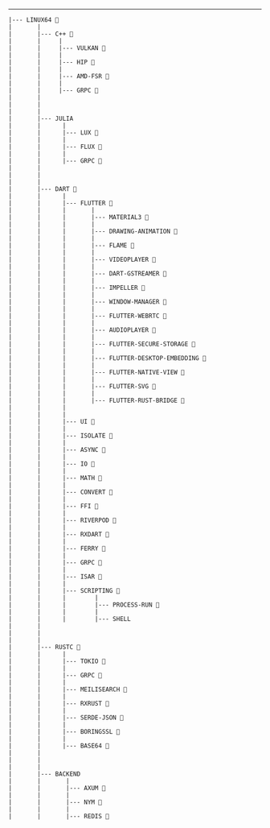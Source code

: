 ---

    |--- LINUX64 🌱
    |       |
    |       |--- C++ 🌱
    |       |     |
    |       |     |--- VULKAN 🌱
    |       |     |
    |       |     |--- HIP 🌱
    |       |     |
    |       |     |--- AMD-FSR 🌱
    |       |     |
    |       |     |--- GRPC 🌱
    |       |
    |       |
    |       |
    |       |--- JULIA
    |       |      |
    |       |      |--- LUX 🌱
    |       |      |
    |       |      |--- FLUX 🌱
    |       |      |
    |       |      |--- GRPC 🌱
    |       |
    |       |
    |       |
    |       |--- DART 🌱
    |       |      |
    |       |      |--- FLUTTER 🌱
    |       |      |       |
    |       |      |       |--- MATERIAL3 🌱
    |       |      |       |
    |       |      |       |--- DRAWING-ANIMATION 🌱
    |       |      |       |
    |       |      |       |--- FLAME 🌱
    |       |      |       |
    |       |      |       |--- VIDEOPLAYER 🌱
    |       |      |       |
    |       |      |       |--- DART-GSTREAMER 🌱
    |       |      |       |
    |       |      |       |--- IMPELLER 🌱
    |       |      |       |
    |       |      |       |--- WINDOW-MANAGER 🌱
    |       |      |       |
    |       |      |       |--- FLUTTER-WEBRTC 🌱
    |       |      |       |
    |       |      |       |--- AUDIOPLAYER 🌱
    |       |      |       |
    |       |      |       |--- FLUTTER-SECURE-STORAGE 🌱
    |       |      |       |
    |       |      |       |--- FLUTTER-DESKTOP-EMBEDDING 🌱
    |       |      |       |
    |       |      |       |--- FLUTTER-NATIVE-VIEW 🌱
    |       |      |       |
    |       |      |       |--- FLUTTER-SVG 🌱
    |       |      |       |
    |       |      |       |--- FLUTTER-RUST-BRIDGE 🌱
    |       |      |
    |       |      |
    |       |      |--- UI 🌱
    |       |      |
    |       |      |--- ISOLATE 🌱
    |       |      |
    |       |      |--- ASYNC 🌱
    |       |      |
    |       |      |--- IO 🌱
    |       |      |
    |       |      |--- MATH 🌱
    |       |      |
    |       |      |--- CONVERT 🌱
    |       |      |
    |       |      |--- FFI 🌱
    |       |      |
    |       |      |--- RIVERPOD 🌱
    |       |      |
    |       |      |--- RXDART 🌱
    |       |      |
    |       |      |--- FERRY 🌱
    |       |      |
    |       |      |--- GRPC 🌱
    |       |      |
    |       |      |--- ISAR 🌱
    |       |      |
    |       |      |--- SCRIPTING 🌱
    |       |      |        |
    |       |      |        |--- PROCESS-RUN 🌱
    |       |      |        |
    |       |      |        |--- SHELL
    |       |
    |       |
    |       |
    |       |--- RUSTC 🌱
    |       |      |
    |       |      |--- TOKIO 🌱
    |       |      |
    |       |      |--- GRPC 🌱
    |       |      |
    |       |      |--- MEILISEARCH 🌱
    |       |      |
    |       |      |--- RXRUST 🌱
    |       |      |
    |       |      |--- SERDE-JSON 🌱
    |       |      |
    |       |      |--- BORINGSSL 🌱
    |       |      |
    |       |      |--- BASE64 🌱
    |       |
    |       |
    |       |
    |       |--- BACKEND
    |       |       |
    |       |       |--- AXUM 🌱
    |       |       |
    |       |       |--- NYM 🌱
    |       |       |
    |       |       |--- REDIS 🌱
